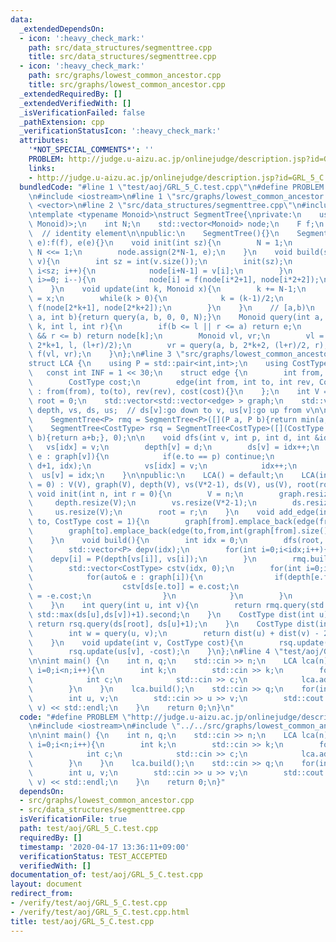 ```yaml
---
data:
  _extendedDependsOn:
  - icon: ':heavy_check_mark:'
    path: src/data_structures/segmenttree.cpp
    title: src/data_structures/segmenttree.cpp
  - icon: ':heavy_check_mark:'
    path: src/graphs/lowest_common_ancestor.cpp
    title: src/graphs/lowest_common_ancestor.cpp
  _extendedRequiredBy: []
  _extendedVerifiedWith: []
  _isVerificationFailed: false
  _pathExtension: cpp
  _verificationStatusIcon: ':heavy_check_mark:'
  attributes:
    '*NOT_SPECIAL_COMMENTS*': ''
    PROBLEM: http://judge.u-aizu.ac.jp/onlinejudge/description.jsp?id=GRL_5_C
    links:
    - http://judge.u-aizu.ac.jp/onlinejudge/description.jsp?id=GRL_5_C
  bundledCode: "#line 1 \"test/aoj/GRL_5_C.test.cpp\"\n#define PROBLEM \"http://judge.u-aizu.ac.jp/onlinejudge/description.jsp?id=GRL_5_C\"\
    \n#include <iostream>\n#line 1 \"src/graphs/lowest_common_ancestor.cpp\"\n#include\
    \ <vector>\n#line 2 \"src/data_structures/segmenttree.cpp\"\n#include <functional>\n\
    \ntemplate <typename Monoid>\nstruct SegmentTree{\nprivate:\n    using F = std::function<Monoid(Monoid,\
    \ Monoid)>;\n    int N;\n    std::vector<Monoid> node;\n    F f;\n    Monoid e;\
    \  // identity element\n\npublic:\n    SegmentTree(){}\n    SegmentTree(F f, Monoid\
    \ e):f(f), e(e){}\n    void init(int sz){\n        N = 1;\n        while(N < sz)\
    \ N <<= 1;\n        node.assign(2*N-1, e);\n    }\n    void build(std::vector<Monoid>&\
    \ v){\n        int sz = int(v.size());\n        init(sz);\n        for(int i=0;\
    \ i<sz; i++){\n            node[i+N-1] = v[i];\n        }\n        for(int i=N-2;\
    \ i>=0; i--){\n            node[i] = f(node[i*2+1], node[i*2+2]);\n        }\n\
    \    }\n    void update(int k, Monoid x){\n        k += N-1;\n        node[k]\
    \ = x;\n        while(k > 0){\n            k = (k-1)/2;\n            node[k] =\
    \ f(node[2*k+1], node[2*k+2]);\n        }\n    }\n    // [a,b)\n    Monoid query(int\
    \ a, int b){return query(a, b, 0, 0, N);}\n    Monoid query(int a, int b, int\
    \ k, int l, int r){\n        if(b <= l || r <= a) return e;\n        if(a <= l\
    \ && r <= b) return node[k];\n        Monoid vl, vr;\n        vl = query(a, b,\
    \ 2*k+1, l, (l+r)/2);\n        vr = query(a, b, 2*k+2, (l+r)/2, r);\n        return\
    \ f(vl, vr);\n    }\n};\n#line 3 \"src/graphs/lowest_common_ancestor.cpp\"\n\n\
    struct LCA {\n    using P = std::pair<int,int>;\n    using CostType = int;\n \
    \   const int INF = 1 << 30;\n    struct edge {\n        int from, to, rev;\n\
    \        CostType cost;\n        edge(int from, int to, int rev, CostType cost)\
    \ : from(from), to(to), rev(rev), cost(cost){}\n    };\n    int V = 0;\n    int\
    \ root = 0;\n    std::vector<std::vector<edge> > graph;\n    std::vector<int>\
    \ depth, vs, ds, us;  // ds[v]:go down to v, us[v]:go up from v\n\nprivate:\n\
    \    SegmentTree<P> rmq = SegmentTree<P>([](P a, P b){return min(a,b);},P(INF,-1));\n\
    \    SegmentTree<CostType> rsq = SegmentTree<CostType>([](CostType a, CostType\
    \ b){return a+b;}, 0);\n\n    void dfs(int v, int p, int d, int &idx){\n     \
    \   vs[idx] = v;\n        depth[v] = d;\n        ds[v] = idx++;\n        for(auto&\
    \ e : graph[v]){\n            if(e.to == p) continue;\n            dfs(e.to, v,\
    \ d+1, idx);\n            vs[idx] = v;\n            idx++;\n        }\n      \
    \  us[v] = idx;\n    }\n\npublic:\n    LCA() = default;\n    LCA(int V, int root\
    \ = 0) : V(V), graph(V), depth(V), vs(V*2-1), ds(V), us(V), root(root){}\n   \
    \ void init(int n, int r = 0){\n        V = n;\n        graph.resize(V);\n   \
    \     depth.resize(V);\n        vs.resize(V*2-1);\n        ds.resize(V);\n   \
    \     us.resize(V);\n        root = r;\n    }\n    void add_edge(int from, int\
    \ to, CostType cost = 1){\n        graph[from].emplace_back(edge(from,to,int(graph[to].size()),cost));\n\
    \        graph[to].emplace_back(edge(to,from,int(graph[from].size())-1,cost));\n\
    \    }\n    void build(){\n        int idx = 0;\n        dfs(root, -1, 0, idx);\n\
    \        std::vector<P> depv(idx);\n        for(int i=0;i<idx;i++){\n        \
    \    depv[i] = P(depth[vs[i]], vs[i]);\n        }\n        rmq.build(depv);\n\
    \        std::vector<CostType> cstv(idx, 0);\n        for(int i=0;i<V;i++){\n\
    \            for(auto& e : graph[i]){\n                if(depth[e.from] < depth[e.to]){\n\
    \                    cstv[ds[e.to]] = e.cost;\n                    cstv[us[e.to]]\
    \ = -e.cost;\n                }\n            }\n        }\n        rsq.build(cstv);\n\
    \    }\n    int query(int u, int v){\n        return rmq.query(std::min(ds[u],ds[v]),\
    \ std::max(ds[u],ds[v])+1).second;\n    }\n    CostType dist(int u){\n       \
    \ return rsq.query(ds[root], ds[u]+1);\n    }\n    CostType dist(int u, int v){\n\
    \        int w = query(u, v);\n        return dist(u) + dist(v) - 2*dist(w);\n\
    \    }\n    void update(int v, CostType cost){\n        rsq.update(ds[v], cost);\n\
    \        rsq.update(us[v], -cost);\n    }\n};\n#line 4 \"test/aoj/GRL_5_C.test.cpp\"\
    \n\nint main() {\n    int n, q;\n    std::cin >> n;\n    LCA lca(n);\n    for(int\
    \ i=0;i<n;i++){\n        int k;\n        std::cin >> k;\n        for(int j=0;j<k;j++){\n\
    \            int c;\n            std::cin >> c;\n            lca.add_edge(i,c);\n\
    \        }\n    }\n    lca.build();\n    std::cin >> q;\n    for(int i=0;i<q;i++){\n\
    \        int u, v;\n        std::cin >> u >> v;\n        std::cout << lca.query(u,\
    \ v) << std::endl;\n    }\n    return 0;\n}\n"
  code: "#define PROBLEM \"http://judge.u-aizu.ac.jp/onlinejudge/description.jsp?id=GRL_5_C\"\
    \n#include <iostream>\n#include \"../../src/graphs/lowest_common_ancestor.cpp\"\
    \n\nint main() {\n    int n, q;\n    std::cin >> n;\n    LCA lca(n);\n    for(int\
    \ i=0;i<n;i++){\n        int k;\n        std::cin >> k;\n        for(int j=0;j<k;j++){\n\
    \            int c;\n            std::cin >> c;\n            lca.add_edge(i,c);\n\
    \        }\n    }\n    lca.build();\n    std::cin >> q;\n    for(int i=0;i<q;i++){\n\
    \        int u, v;\n        std::cin >> u >> v;\n        std::cout << lca.query(u,\
    \ v) << std::endl;\n    }\n    return 0;\n}"
  dependsOn:
  - src/graphs/lowest_common_ancestor.cpp
  - src/data_structures/segmenttree.cpp
  isVerificationFile: true
  path: test/aoj/GRL_5_C.test.cpp
  requiredBy: []
  timestamp: '2020-04-17 13:36:11+09:00'
  verificationStatus: TEST_ACCEPTED
  verifiedWith: []
documentation_of: test/aoj/GRL_5_C.test.cpp
layout: document
redirect_from:
- /verify/test/aoj/GRL_5_C.test.cpp
- /verify/test/aoj/GRL_5_C.test.cpp.html
title: test/aoj/GRL_5_C.test.cpp
---
```

